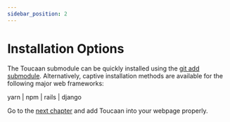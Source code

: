 ```yaml
---
sidebar_position: 2
---
```


# Installation Options

The Toucaan submodule can be quickly installed using the [git add submodule](./getting-started#installation). Alternatively, captive installation methods are available for the following major web frameworks:

yarn | npm | rails | django 



Go to the [next chapter](./configuration) and add Toucaan into your webpage properly.
